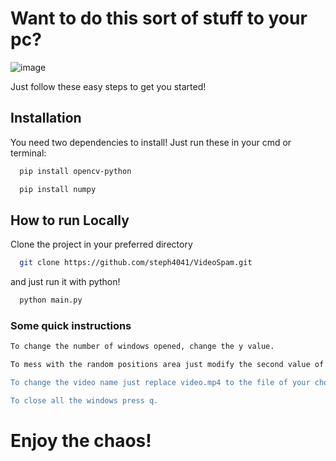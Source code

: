 # Want to do this sort of stuff to your pc?
![image](https://github.com/steph4041/VideoSpam/assets/82727066/fe701212-32fc-4ba4-9c23-5cecfdf0e912)

Just follow these easy steps to get you started!

## Installation

You need two dependencies to install!
Just run these in your cmd or terminal:
```bash
  pip install opencv-python
```

```bash
  pip install numpy
```

## How to run Locally

Clone the project in your preferred directory

```bash
  git clone https://github.com/steph4041/VideoSpam.git
```

and just run it with python!

```bash
  python main.py
```

### Some quick instructions
```bash
To change the number of windows opened, change the y value. 

To mess with the random positions area just modify the second value of randint to whatever you want (just make sure that it's not outside your screen resolution).

To change the video name just replace video.mp4 to the file of your choosing.

To close all the windows press q.
```
# Enjoy the chaos!
